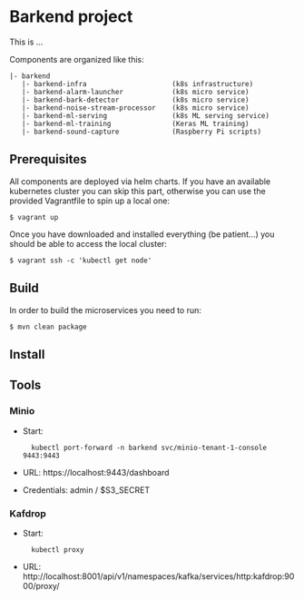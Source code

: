 # Barkend project

This is ...

Components are organized like this:

```
|- barkend
   |- barkend-infra                     (k8s infrastructure)
   |- barkend-alarm-launcher            (k8s micro service)
   |- barkend-bark-detector             (k8s micro service)
   |- barkend-noise-stream-processor    (k8s micro service)
   |- barkend-ml-serving                (k8s ML serving service)
   |- barkend-ml-training               (Keras ML training)   
   |- barkend-sound-capture             (Raspberry Pi scripts)

```
## Prerequisites

All components are deployed via helm charts. If you have an available kubernetes cluster you can skip this part, otherwise you can use the provided Vagrantfile to spin up a local one:

    $ vagrant up

Once you have downloaded and installed everything (be patient...) you should be able to access the local cluster:

    $ vagrant ssh -c 'kubectl get node'

## Build

In order to build the microservices you need to run:

    $ mvn clean package

## Install

## Tools

### Minio

* Start:
  
        kubectl port-forward -n barkend svc/minio-tenant-1-console 9443:9443

* URL: https://localhost:9443/dashboard

* Credentials:
    admin / $S3_SECRET

### Kafdrop

* Start:

        kubectl proxy

* URL: http://localhost:8001/api/v1/namespaces/kafka/services/http:kafdrop:9000/proxy/